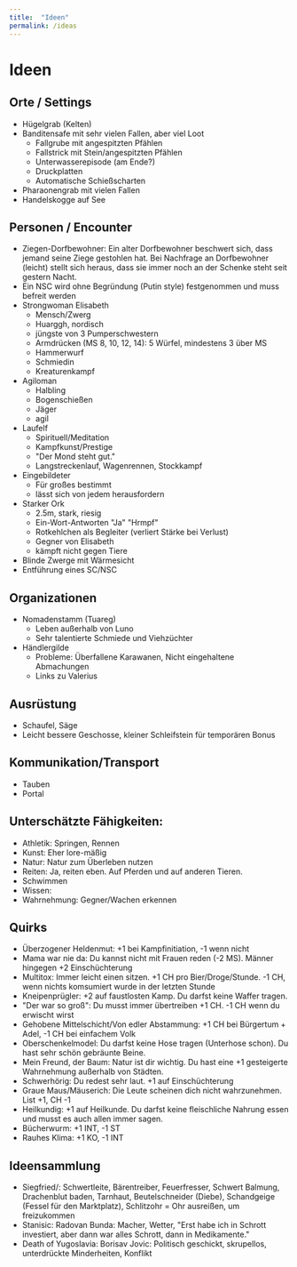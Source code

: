 ```yaml
---
title:  "Ideen"
permalink: /ideas
---
```


# Ideen
## Orte / Settings
- Hügelgrab (Kelten)
- Banditensafe mit sehr vielen Fallen, aber viel Loot
  - Fallgrube mit angespitzten Pfählen
  - Fallstrick mit Stein/angespitzten Pfählen
  - Unterwasserepisode (am Ende?)
  - Druckplatten
  - Automatische Schießscharten
- Pharaonengrab mit vielen Fallen
- Handelskogge auf See

## Personen / Encounter
- Ziegen-Dorfbewohner: Ein alter Dorfbewohner beschwert sich, dass jemand seine Ziege gestohlen hat. Bei Nachfrage an Dorfbewohner (leicht) stellt sich heraus, dass sie immer noch an der Schenke steht seit gestern Nacht.
- Ein NSC wird ohne Begründung (Putin style) festgenommen und muss befreit werden
- Strongwoman Elisabeth
  - Mensch/Zwerg
  - Huarggh, nordisch
  - jüngste von 3 Pumperschwestern
  - Armdrücken (MS 8, 10, 12, 14): 5 Würfel, mindestens 3 über MS
  - Hammerwurf
  - Schmiedin
  - Kreaturenkampf
- Agiloman
  - Halbling
  - Bogenschießen
  - Jäger
  - agil
- Laufelf
  - Spirituell/Meditation
  - Kampfkunst/Prestige
  - "Der Mond steht gut."
  - Langstreckenlauf, Wagenrennen, Stockkampf
- Eingebildeter
  - Für großes bestimmt
  - lässt sich von jedem herausfordern
- Starker Ork
  - 2.5m, stark, riesig
  - Ein-Wort-Antworten "Ja" "Hrmpf"
  - Rotkehlchen als Begleiter (verliert Stärke bei Verlust)
  - Gegner von Elisabeth
  - kämpft nicht gegen Tiere
- Blinde Zwerge mit Wärmesicht
- Entführung eines SC/NSC

## Organizationen
- Nomadenstamm (Tuareg)
  - Leben außerhalb von Luno
  - Sehr talentierte Schmiede und Viehzüchter
- Händlergilde
  - Probleme: Überfallene Karawanen, Nicht eingehaltene Abmachungen
  - Links zu Valerius

## Ausrüstung
- Schaufel, Säge
- Leicht bessere Geschosse, kleiner Schleifstein für temporären Bonus

## Kommunikation/Transport
- Tauben
- Portal

## Unterschätzte Fähigkeiten:
- Athletik: Springen, Rennen
- Kunst: Eher lore-mäßig
- Natur: Natur zum Überleben nutzen
- Reiten: Ja, reiten eben. Auf Pferden und auf anderen Tieren.
- Schwimmen 
- Wissen: 
- Wahrnehmung: Gegner/Wachen erkennen

## Quirks
- Überzogener Heldenmut: +1 bei Kampfinitiation, -1 wenn nicht
- Mama war nie da: Du kannst nicht mit Frauen reden (-2 MS). Männer hingegen +2 Einschüchterung
- Multitox: Immer leicht einen sitzen. +1 CH pro Bier/Droge/Stunde. -1 CH, wenn nichts komsumiert wurde in der letzten Stunde
- Kneipenprügler: +2 auf faustlosten Kamp. Du darfst keine Waffer tragen.
- "Der war so groß": Du musst immer übertreiben +1 CH. -1 CH wenn du erwischt wirst
- Gehobene Mittelschicht/Von edler Abstammung: +1 CH bei Bürgertum + Adel, -1 CH bei einfachem Volk
- Oberschenkelmodel: Du darfst keine Hose tragen (Unterhose schon). Du hast sehr schön gebräunte Beine.
- Mein Freund, der Baum: Natur ist dir wichtig. Du hast eine +1 gesteigerte Wahrnehmung außerhalb von Städten.
- Schwerhörig: Du redest sehr laut. +1 auf Einschüchterung
- Graue Maus/Mäuserich: Die Leute scheinen dich nicht wahrzunehmen. List +1, CH -1
- Heilkundig: +1 auf Heilkunde. Du darfst keine fleischliche Nahrung essen und musst es auch allen immer sagen.
- Bücherwurm: +1 INT, -1 ST
- Rauhes Klima: +1 KO, -1 INT

## Ideensammlung
- Siegfried/: Schwertleite, Bärentreiber, Feuerfresser, Schwert Balmung, Drachenblut baden, Tarnhaut, Beutelschneider (Diebe), Schandgeige (Fessel für den Marktplatz), Schlitzohr = Ohr ausreißen, um freizukommen
- Stanisic: Radovan Bunda: Macher, Wetter, "Erst habe ich in Schrott investiert, aber dann war alles Schrott, dann in Medikamente."
- Death of Yugoslavia: Borisav Jovic: Politisch geschickt, skrupellos, unterdrückte Minderheiten, Konflikt
